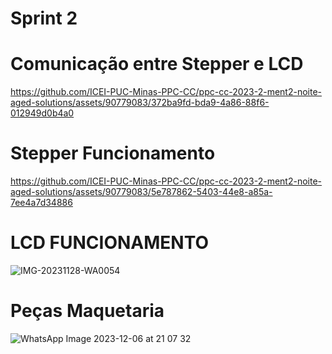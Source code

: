 # Sprint 2

# Comunicação entre Stepper e LCD
https://github.com/ICEI-PUC-Minas-PPC-CC/ppc-cc-2023-2-ment2-noite-aged-solutions/assets/90779083/372ba9fd-bda9-4a86-88f6-012949d0b4a0

# Stepper Funcionamento
https://github.com/ICEI-PUC-Minas-PPC-CC/ppc-cc-2023-2-ment2-noite-aged-solutions/assets/90779083/5e787862-5403-44e8-a85a-7ee4a7d34886

# LCD FUNCIONAMENTO
![IMG-20231128-WA0054](https://github.com/ICEI-PUC-Minas-PPC-CC/ppc-cc-2023-2-ment2-noite-aged-solutions/assets/90779083/625a6f63-b2d8-4c45-be29-c8295a03470d)

# Peças Maquetaria
![WhatsApp Image 2023-12-06 at 21 07 32](https://github.com/ICEI-PUC-Minas-PPC-CC/ppc-cc-2023-2-ment2-noite-aged-solutions/assets/90779083/77b5bd6d-075c-4812-b84f-88de97f7fda3)





